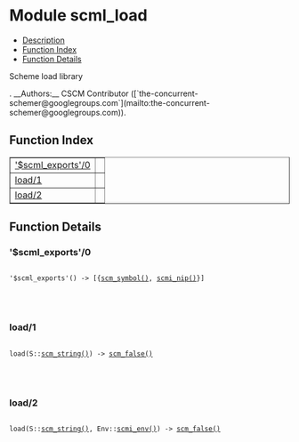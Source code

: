

# Module scml_load #
* [Description](#description)
* [Function Index](#index)
* [Function Details](#functions)


<p>Scheme load library</p>.
__Authors:__ CSCM Contributor ([`the-concurrent-schemer@googlegroups.com`](mailto:the-concurrent-schemer@googlegroups.com)).
<a name="index"></a>

## Function Index ##


<table width="100%" border="1" cellspacing="0" cellpadding="2" summary="function index"><tr><td valign="top"><a href="#%24scml_exports-0">'$scml_exports'/0</a></td><td></td></tr><tr><td valign="top"><a href="#load-1">load/1</a></td><td></td></tr><tr><td valign="top"><a href="#load-2">load/2</a></td><td></td></tr></table>


<a name="functions"></a>

## Function Details ##

<a name="%24scml_exports-0"></a>

### '$scml_exports'/0 ###


<pre><code>
'$scml_exports'() -&gt; [{<a href="#type-scm_symbol">scm_symbol()</a>, <a href="#type-scmi_nip">scmi_nip()</a>}]
</code></pre>

<br></br>



<a name="load-1"></a>

### load/1 ###


<pre><code>
load(S::<a href="#type-scm_string">scm_string()</a>) -&gt; <a href="#type-scm_false">scm_false()</a>
</code></pre>

<br></br>



<a name="load-2"></a>

### load/2 ###


<pre><code>
load(S::<a href="#type-scm_string">scm_string()</a>, Env::<a href="#type-scmi_env">scmi_env()</a>) -&gt; <a href="#type-scm_false">scm_false()</a>
</code></pre>

<br></br>



